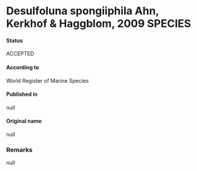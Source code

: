 Desulfoluna spongiiphila Ahn, Kerkhof & Haggblom, 2009 SPECIES
=======

#### Status
ACCEPTED

#### According to
World Register of Marine Species

#### Published in
null

#### Original name
null

### Remarks
null